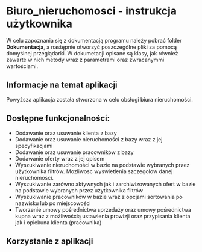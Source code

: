 # Biuro_nieruchomosci - instrukcja użytkownika


W celu zapoznania się z dokumentacją programu należy pobrać folder **Dokumentacja**, a następnie otworzyć poszczególne pliki za pomocą domyślnej przeglądarki.
W dokumetacji opisane są klasy, jak również zawarte w nich metody wraz z parametrami oraz zwracanymmi wartościami.


## Informacje na temat aplikacji

Powyższa aplikacja została stworzona w celu obsługi biura nieruchomości. 

## Dostępne funkcjonalności:

* Dodawanie oraz usuwanie klienta z bazy
* Dodawanie oraz usuwanie nieruchomości z bazy wraz z jej specyfikacjami 
* Dodawanie oraz usuwanie pracowników z bazy
* Dodawanie oferty wraz z jej opisem
* Wyszukiwanie nieruchomości w bazie na podstawie wybranych przez użytkownika filtrów. Mozliwosc wyswietlenia szczegolow danej nieruchomosci.
* Wyszukiwanie zarówno aktywnych jak i zarchiwizowanych ofert w bazie na podstawie wybranych przez użytkownika filtrów
* Wyszukiwanie pracowników w bazie wraz z opcjami sortowania po nazwisku lub po miejscowości
* Tworzenie umowy pośrednictwa sprzedaży oraz umowy pośrednictwa kupna wraz z możliwością ustawienia prowizji oraz przypisania klienta jak i opiekuna klienta (pracownika) 


## Korzystanie z aplikacji




